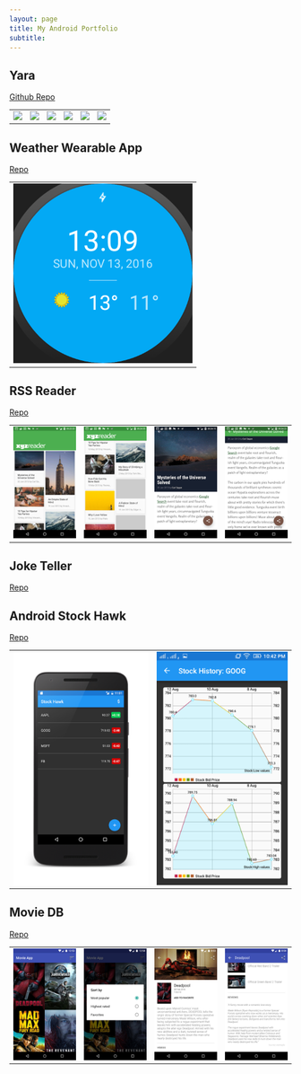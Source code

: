 ```yaml
---
layout: page
title: My Android Portfolio
subtitle: 
---
```


## Yara

<a class="secondaryBtn" href="https://github.com/kinshuk4/Yara" target="_blank">Github Repo</a>

<table>
  <tr>
    <td><img src="https://raw.githubusercontent.com/kinshuk4/Yara/master/screenshots/front_screen.png"/></td>
    <td><img src="https://raw.githubusercontent.com/kinshuk4/Yara/master/screenshots/subreddit_view.png"/></td>
    <td><img src="https://raw.githubusercontent.com/kinshuk4/Yara/master/screenshots/detailed_view.png"/></td>
    <td><img src="https://raw.githubusercontent.com/kinshuk4/Yara/master/screenshots/detailed_view_comment.png"/></td>
    <td><img src="https://raw.githubusercontent.com/kinshuk4/Yara/master/screenshots/search.png"/></td>
    <td><img src="https://raw.githubusercontent.com/kinshuk4/Yara/master/screenshots/sort.png"/></td>
  </tr>
</table>


## Weather Wearable App
[Repo](https://github.com/kinshuk4/AndroidGoUbiquitous)

<table>
  <tr>
    <td><img src="https://raw.githubusercontent.com/kinshuk4/AndroidGoUbiquitous/master/screenshots/screen.png"/></td>
  </tr>
</table>



## RSS Reader
[Repo](https://github.com/kinshuk4/AndroidXyzReader)

<table>
  <tr>
    <td><img src="https://raw.githubusercontent.com/kinshuk4/AndroidXyzReader/master/screenshots/1.png"/></td>
    <td><img src="https://raw.githubusercontent.com/kinshuk4/AndroidXyzReader/master/screenshots/2.png"/></td>
    <td><img src="https://raw.githubusercontent.com/kinshuk4/AndroidXyzReader/master/screenshots/3.png"/></td>
    <td><img src="https://raw.githubusercontent.com/kinshuk4/AndroidXyzReader/master/screenshots/4.png"/></td>
  </tr>
</table>

## Joke Teller
[Repo](https://github.com/kinshuk4/AndroidBuildItBigger)


## Android Stock Hawk
[Repo](https://github.com/kinshuk4/AndroidStockHawk)


<table>
  <tr>
    <td><img src="https://raw.githubusercontent.com/kinshuk4/AndroidStockHawk/master/screenshots/stocklistview.png"></td>
    <td><img src="https://raw.githubusercontent.com/kinshuk4/AndroidStockHawk/master/screenshots/stockhistory.png"></td>
  </tr>
</table>


## Movie DB
[Repo](https://github.com/kinshuk4/AndroidMovieStage2)

<table>
  <tr>
    <td><img src="https://raw.githubusercontent.com/kinshuk4/AndroidMovieStage2/master/screenshots/gridview.png"/></td>
    <td><img src="https://raw.githubusercontent.com/kinshuk4/AndroidMovieStage2/master/screenshots/sort.png"/></td>
    <td><img src="https://raw.githubusercontent.com/kinshuk4/AndroidMovieStage2/master/screenshots/detailed.png"/></td>    
    <td><img src="https://raw.githubusercontent.com/kinshuk4/AndroidMovieStage2/master/screenshots/trailer_reviews.png"/></td>  
  </tr>
</table>


